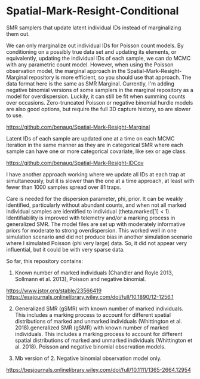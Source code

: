 # Spatial-Mark-Resight-Conditional
SMR samplers that update latent individual IDs instead of marginalizing them out. 

We can only marginalize out individual IDs for Poisson count models. By conditioning on a possibly true data set and updating its elements,
or equivalently, updating the individual IDs of each sample, we can do MCMC with any parametric count model. However, when using
the Poisson observation model, the marginal approach in the Spatial-Mark-Resight-Marginal repository is more efficient, so you should 
use that approach. The data format here is the same as SMR Marginal. Currently, I'm adding negative binomial versions of some samplers in the
marginal repository as a model for overdispersion. Luckily, it can still be fit when summing counts over occasions. Zero-truncated Poisson or
negative binomial hurdle models are also good options, but require the full 3D capture history, so are slower to use.

https://github.com/benaug/Spatial-Mark-Resight-Marginal


Latent IDs of each sample are updated one at a time on each MCMC iteration in
the same manner as they are in categorical SMR where each sample can have one or more categorical covariate, like sex or age class. 

https://github.com/benaug/Spatial-Mark-Resight-IDCov

I have another approach working where we update all IDs at each trap at simultaneously, but it is slower than the one at a time approach, at least
with fewer than 1000 samples spread over 81 traps.

Care is needed for the dispersion parameter, phi, prior. It can be weakly identified, particularly without abundant counts, and when
not all marked individual samples are identified to individual (theta.marked[1] < 1). Identifiability is improved with telemetry and/or 
a marking process in generalized SMR. The model files are set up with moderately informative priors for moderate to strong overdispersion.
This worked well in one simulation scenario and did not produce bias in another simulation scenario where I simulated Poisson (phi very large) data. So, it did
not appear very influential, but it could be with very sparse data.

So far, this repository contains:
1. Known number of marked individuals (Chandler and Royle 2013, Sollmann et al. 2013), Poisson and negative binomial.

https://www.jstor.org/stable/23566419 https://esajournals.onlinelibrary.wiley.com/doi/full/10.1890/12-1256.1

2. Generalized SMR (gSMR) with known number of marked individuals. This includes a marking process to account for different spatial distributions of marked and unmarked individuals (Whittington et al. 2018).generalized SMR (gSMR) with known number of marked individuals. This includes a marking process to account for different spatial distributions of marked and unmarked individuals (Whittington et al. 2018). Poisson and negative binomial observation models.

3. Mb version of 2. Negative binomial observation model only.

https://besjournals.onlinelibrary.wiley.com/doi/full/10.1111/1365-2664.12954

